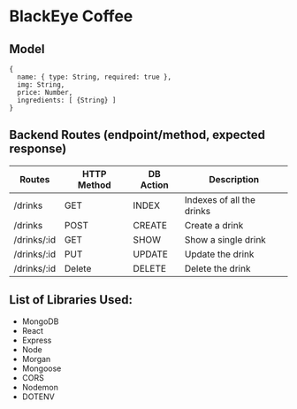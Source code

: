 # BlackEye Coffee

Model
---
```
{
  name: { type: String, required: true },
  img: String,
  price: Number,
  ingredients: [ {String} ]
}
```

Backend Routes (endpoint/method, expected response)
---

| Routes      | HTTP Method | DB Action | Description               |
|-------------|-------------|-----------|---------------------------|
| /drinks     | GET         | INDEX     | Indexes of all the drinks |
| /drinks     | POST        | CREATE    | Create a drink            |
| /drinks/:id | GET         | SHOW      | Show a single drink       |
| /drinks/:id | PUT         | UPDATE    | Update the drink          |
| /drinks/:id | Delete      | DELETE    | Delete the drink          |

List of Libraries Used:
---
* MongoDB 
* React
* Express
* Node
* Morgan
* Mongoose
* CORS
* Nodemon
* DOTENV


